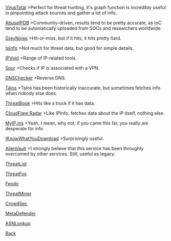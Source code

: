 [VirusTotal](https://www.virustotal.com/gui/home/search) >Perfect for threat hunting, it's graph function is incredibly useful in pinpointing attack sources and gather a lot of info.


[AbuseIPDB](https://www.abuseipdb.com) >Community-driven, results tend to be pretty accurate, as IoC tend to be automatically uploaded from SOCs and researchers worldwide.


[GreyNoise](https://viz.greynoise.io) >Hit-or-miss, but if it hits, it hits pretty hard.


[IpInfo](https://ipinfo.io) >Not much for threat data, but good for simple details.


[IPVoid](http://www.ipvoid.com) >Range of IP-related tools.


[Spur](https://spur.us/context) >Checks if IP is associated with a VPN.


[DNSChecker](https://dnschecker.org/reverse-dns.php) >Reverse DNS.


[Talos](https://talosintelligence.com) >Talos has been historically inaccurate, but sometimes fetches info when nobody else does.


[ThreatBook](https://threatbook.io) >Hits like a truck if it has data.


[CloudFlare Radar](https://radar.cloudflare.com) >Like IPInfo, fetches data about the IP itself, nothing else.


[MyIP.ms](https://myip.ms) >Yeah, I mean, why not, if you came this far, you really are desperate for info


[IKnowWhatYouDownload](https://iknowwhatyoudownload.com) >Surprisingly useful.


[AlienVault](https://otx.alienvault.com) >I strongly believe that this service has been throughly overcomed by other services. Still, useful as legacy.


[ThreatList](https://matthewroberts.io/api/threatlist/latest)


[ThreatFox](https://threatfox.abuse.ch)


[Feodo](https://feodotracker.abuse.ch)


[ThreatMiner](https://threatminer.org)


[CrowdSec](https://app.crowdsec.net/cti)


[MetaDefender](https://metadefender.com/#!/scan-file)


[ASNLookup](https://asnlookup.com)





[Back](https://dolphinato.github.io/dolphinage/)

